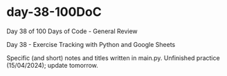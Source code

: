 # day-38-100DoC
Day 38 of 100 Days of Code - General Review

Day 38 - Exercise Tracking with Python and Google Sheets

Specific (and short) notes and titles written in main.py. 
  Unfinished practice (15/04/2024); update tomorrow.
